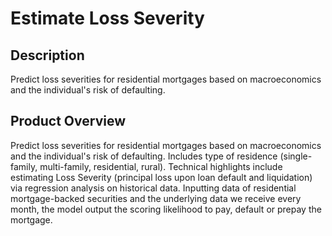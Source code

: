 #  Estimate Loss Severity

## Description
Predict loss severities for residential mortgages based on macroeconomics and the individual's risk of defaulting.

## Product Overview
 Predict loss severities for residential mortgages based on macroeconomics and the individual's risk of defaulting. Includes type of residence (single-family, multi-family, residential, rural). Technical highlights include estimating Loss Severity (principal loss upon loan default and liquidation) via regression analysis on historical data. Inputting data of residential mortgage-backed securities and the underlying data we receive every month, the model output the scoring likelihood to pay, default or prepay the mortgage.


